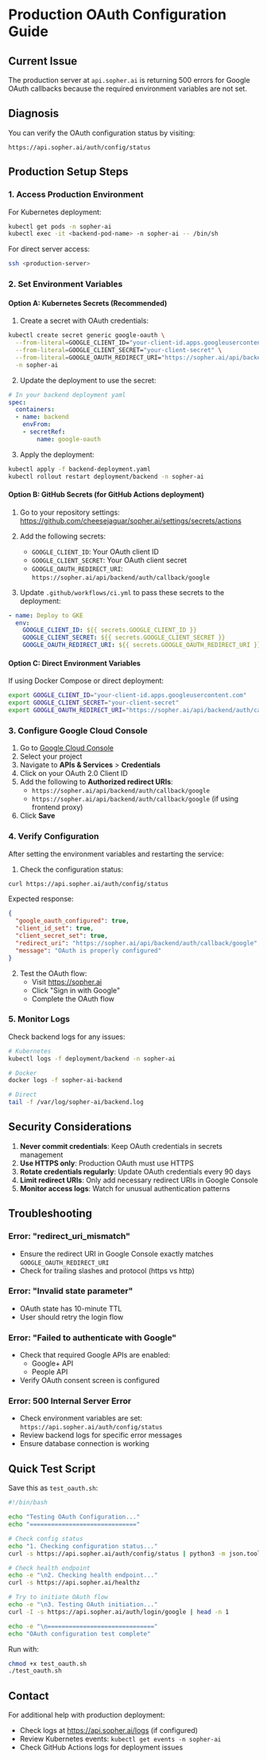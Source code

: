 # Production OAuth Configuration Guide

## Current Issue
The production server at `api.sopher.ai` is returning 500 errors for Google OAuth callbacks because the required environment variables are not set.

## Diagnosis
You can verify the OAuth configuration status by visiting:
```
https://api.sopher.ai/auth/config/status
```

## Production Setup Steps

### 1. Access Production Environment

For Kubernetes deployment:
```bash
kubectl get pods -n sopher-ai
kubectl exec -it <backend-pod-name> -n sopher-ai -- /bin/sh
```

For direct server access:
```bash
ssh <production-server>
```

### 2. Set Environment Variables

#### Option A: Kubernetes Secrets (Recommended)

1. Create a secret with OAuth credentials:
```bash
kubectl create secret generic google-oauth \
  --from-literal=GOOGLE_CLIENT_ID="your-client-id.apps.googleusercontent.com" \
  --from-literal=GOOGLE_CLIENT_SECRET="your-client-secret" \
  --from-literal=GOOGLE_OAUTH_REDIRECT_URI="https://sopher.ai/api/backend/auth/callback/google" \
  -n sopher-ai
```

2. Update the deployment to use the secret:
```yaml
# In your backend deployment yaml
spec:
  containers:
  - name: backend
    envFrom:
    - secretRef:
        name: google-oauth
```

3. Apply the deployment:
```bash
kubectl apply -f backend-deployment.yaml
kubectl rollout restart deployment/backend -n sopher-ai
```

#### Option B: GitHub Secrets (for GitHub Actions deployment)

1. Go to your repository settings: https://github.com/cheesejaguar/sopher.ai/settings/secrets/actions
2. Add the following secrets:
   - `GOOGLE_CLIENT_ID`: Your OAuth client ID
   - `GOOGLE_CLIENT_SECRET`: Your OAuth client secret
   - `GOOGLE_OAUTH_REDIRECT_URI`: `https://sopher.ai/api/backend/auth/callback/google`

3. Update `.github/workflows/ci.yml` to pass these secrets to the deployment:
```yaml
- name: Deploy to GKE
  env:
    GOOGLE_CLIENT_ID: ${{ secrets.GOOGLE_CLIENT_ID }}
    GOOGLE_CLIENT_SECRET: ${{ secrets.GOOGLE_CLIENT_SECRET }}
    GOOGLE_OAUTH_REDIRECT_URI: ${{ secrets.GOOGLE_OAUTH_REDIRECT_URI }}
```

#### Option C: Direct Environment Variables

If using Docker Compose or direct deployment:
```bash
export GOOGLE_CLIENT_ID="your-client-id.apps.googleusercontent.com"
export GOOGLE_CLIENT_SECRET="your-client-secret"
export GOOGLE_OAUTH_REDIRECT_URI="https://sopher.ai/api/backend/auth/callback/google"
```

### 3. Configure Google Cloud Console

1. Go to [Google Cloud Console](https://console.cloud.google.com/)
2. Select your project
3. Navigate to **APIs & Services** > **Credentials**
4. Click on your OAuth 2.0 Client ID
5. Add the following to **Authorized redirect URIs**:
   - `https://sopher.ai/api/backend/auth/callback/google`
   - `https://sopher.ai/api/backend/auth/callback/google` (if using frontend proxy)
6. Click **Save**

### 4. Verify Configuration

After setting the environment variables and restarting the service:

1. Check the configuration status:
```bash
curl https://api.sopher.ai/auth/config/status
```

Expected response:
```json
{
  "google_oauth_configured": true,
  "client_id_set": true,
  "client_secret_set": true,
  "redirect_uri": "https://sopher.ai/api/backend/auth/callback/google",
  "message": "OAuth is properly configured"
}
```

2. Test the OAuth flow:
   - Visit https://sopher.ai
   - Click "Sign in with Google"
   - Complete the OAuth flow

### 5. Monitor Logs

Check backend logs for any issues:
```bash
# Kubernetes
kubectl logs -f deployment/backend -n sopher-ai

# Docker
docker logs -f sopher-ai-backend

# Direct
tail -f /var/log/sopher-ai/backend.log
```

## Security Considerations

1. **Never commit credentials**: Keep OAuth credentials in secrets management
2. **Use HTTPS only**: Production OAuth must use HTTPS
3. **Rotate credentials regularly**: Update OAuth credentials every 90 days
4. **Limit redirect URIs**: Only add necessary redirect URIs in Google Console
5. **Monitor access logs**: Watch for unusual authentication patterns

## Troubleshooting

### Error: "redirect_uri_mismatch"
- Ensure the redirect URI in Google Console exactly matches `GOOGLE_OAUTH_REDIRECT_URI`
- Check for trailing slashes and protocol (https vs http)

### Error: "Invalid state parameter"
- OAuth state has 10-minute TTL
- User should retry the login flow

### Error: "Failed to authenticate with Google"
- Check that required Google APIs are enabled:
  - Google+ API
  - People API
- Verify OAuth consent screen is configured

### Error: 500 Internal Server Error
- Check environment variables are set: `https://api.sopher.ai/auth/config/status`
- Review backend logs for specific error messages
- Ensure database connection is working

## Quick Test Script

Save this as `test_oauth.sh`:
```bash
#!/bin/bash

echo "Testing OAuth Configuration..."
echo "=============================="

# Check config status
echo "1. Checking configuration status..."
curl -s https://api.sopher.ai/auth/config/status | python3 -m json.tool

# Check health endpoint
echo -e "\n2. Checking health endpoint..."
curl -s https://api.sopher.ai/healthz

# Try to initiate OAuth flow
echo -e "\n3. Testing OAuth initiation..."
curl -I -s https://api.sopher.ai/auth/login/google | head -n 1

echo -e "\n=============================="
echo "OAuth configuration test complete"
```

Run with:
```bash
chmod +x test_oauth.sh
./test_oauth.sh
```

## Contact

For additional help with production deployment:
- Check logs at https://api.sopher.ai/logs (if configured)
- Review Kubernetes events: `kubectl get events -n sopher-ai`
- Check GitHub Actions logs for deployment issues